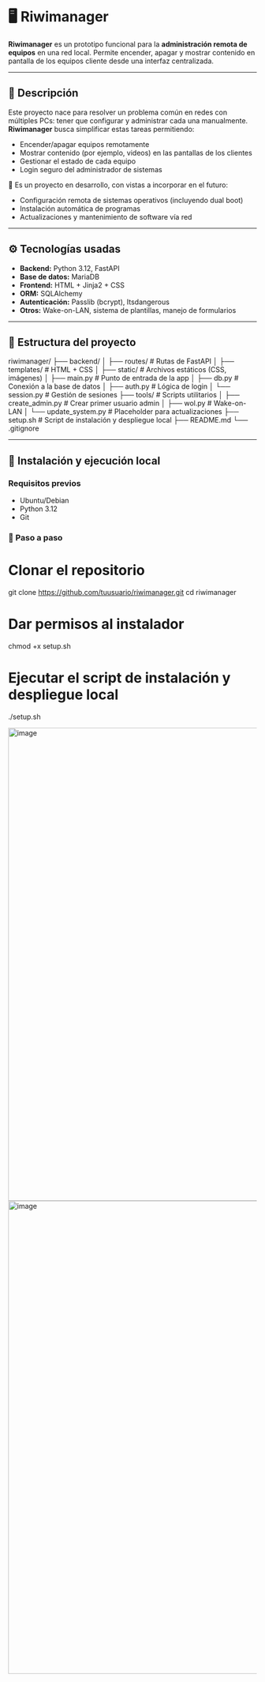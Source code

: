 # 🖥️ Riwimanager

**Riwimanager** es un prototipo funcional para la **administración remota de equipos** en una red local. Permite encender, apagar y mostrar contenido en pantalla de los equipos cliente desde una interfaz centralizada.

---

## 📌 Descripción

Este proyecto nace para resolver un problema común en redes con múltiples PCs: tener que configurar y administrar cada una manualmente. **Riwimanager** busca simplificar estas tareas permitiendo:

- Encender/apagar equipos remotamente
- Mostrar contenido (por ejemplo, videos) en las pantallas de los clientes
- Gestionar el estado de cada equipo
- Login seguro del administrador de sistemas

🧪 Es un proyecto en desarrollo, con vistas a incorporar en el futuro:
- Configuración remota de sistemas operativos (incluyendo dual boot)
- Instalación automática de programas
- Actualizaciones y mantenimiento de software vía red

---

## ⚙️ Tecnologías usadas

- **Backend:** Python 3.12, FastAPI
- **Base de datos:** MariaDB
- **Frontend:** HTML + Jinja2 + CSS
- **ORM:** SQLAlchemy
- **Autenticación:** Passlib (bcrypt), Itsdangerous
- **Otros:** Wake-on-LAN, sistema de plantillas, manejo de formularios

---

## 🧩 Estructura del proyecto

riwimanager/
├── backend/
│ ├── routes/ # Rutas de FastAPI
│ ├── templates/ # HTML + CSS
│ ├── static/ # Archivos estáticos (CSS, imágenes)
│ ├── main.py # Punto de entrada de la app
│ ├── db.py # Conexión a la base de datos
│ ├── auth.py # Lógica de login
│ └── session.py # Gestión de sesiones
├── tools/ # Scripts utilitarios
│ ├── create_admin.py # Crear primer usuario admin
│ ├── wol.py # Wake-on-LAN
│ └── update_system.py # Placeholder para actualizaciones
├── setup.sh # Script de instalación y despliegue local
├── README.md
└── .gitignore


---

## 🚀 Instalación y ejecución local

### Requisitos previos

- Ubuntu/Debian
- Python 3.12
- Git

### 🔧 Paso a paso


# Clonar el repositorio
git clone https://github.com/tuusuario/riwimanager.git
cd riwimanager

# Dar permisos al instalador
chmod +x setup.sh

# Ejecutar el script de instalación y despliegue local
./setup.sh


<img width="1920" height="958" alt="image" src="https://github.com/user-attachments/assets/1c485bb5-0fc2-4002-8b7f-c647044fa6f4" />

<img width="1920" height="958" alt="image" src="https://github.com/user-attachments/assets/24b8fc39-5a1d-4158-8514-a81112df54e4" />


